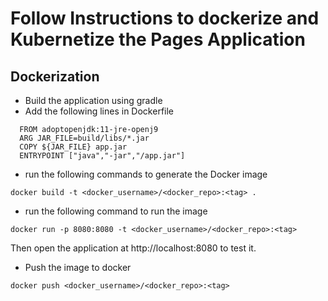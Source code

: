 # Follow Instructions to dockerize and Kubernetize the Pages Application

## Dockerization
- Build the application using gradle
- Add the following lines in Dockerfile
```shell script
  FROM adoptopenjdk:11-jre-openj9
  ARG JAR_FILE=build/libs/*.jar
  COPY ${JAR_FILE} app.jar
  ENTRYPOINT ["java","-jar","/app.jar"]
```
- run the following commands to generate the Docker image
```shell script
docker build -t <docker_username>/<docker_repo>:<tag> .
``` 
- run the following command to run the image
```shell script
docker run -p 8080:8080 -t <docker_username>/<docker_repo>:<tag>
```
Then open the application at http://localhost:8080 to test it.

- Push the image to docker
```shell script
docker push <docker_username>/<docker_repo>:<tag>
```
